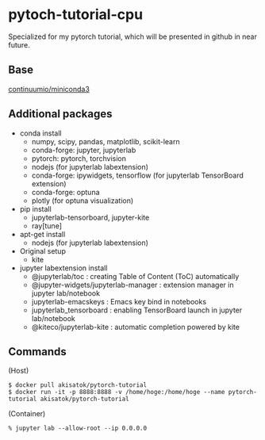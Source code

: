 # pytoch-tutorial-cpu

Specialized for my pytorch tutorial, which will be presented in github in near future.

## Base

[continuumio/miniconda3](https://hub.docker.com/r/continuumio/anaconda3/)

## Additional packages

* conda install
  * numpy, scipy, pandas, matplotlib, scikit-learn
  * conda-forge: jupyter, jupyterlab
  * pytorch: pytorch, torchvision
  * nodejs (for jupyterlab labextension)
  * conda-forge: ipywidgets, tensorflow (for jupyterlab TensorBoard extension)
  * conda-forge: optuna
  * plotly (for optuna visualization)
* pip install
  * jupyterlab-tensorboard, jupyter-kite
  * ray[tune]
* apt-get install
  * nodejs (for jupyterlab labextension)
* Original setup
  * kite
* jupyter labextension install
  * @jupyterlab/toc :  creating Table of Content (ToC) automatically
  * @jupyter-widgets/jupyterlab-manager :  extension manager in jupyter lab/notebook
  * jupyterlab-emacskeys :  Emacs key bind in notebooks
  * jupyterlab_tensorboard :  enabling TensorBoard launch in jupyter lab/notebook
  * @kiteco/jupyterlab-kite :  automatic completion powered by kite

## Commands

(Host)
```
$ docker pull akisatok/pytorch-tutorial
$ docker run -it -p 8888:8888 -v /home/hoge:/home/hoge --name pytorch-tutorial akisatok/pytorch-tutorial
```

(Container)
```
% jupyter lab --allow-root --ip 0.0.0.0
```
